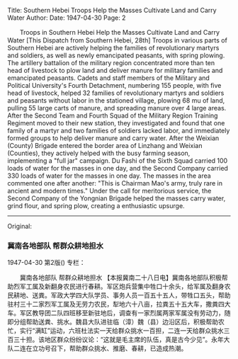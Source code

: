 Title: Southern Hebei Troops Help the Masses Cultivate Land and Carry Water
Author:
Date: 1947-04-30
Page: 2

　　Troops in Southern Hebei
    Help the Masses Cultivate Land and Carry Water
    [This Dispatch from Southern Hebei, 28th] Troops in various parts of Southern Hebei are actively helping the families of revolutionary martyrs and soldiers, as well as newly emancipated peasants, with spring plowing. The artillery battalion of the military region concentrated more than ten head of livestock to plow land and deliver manure for military families and emancipated peasants. Cadets and staff members of the Military and Political University's Fourth Detachment, numbering 155 people, with five head of livestock, helped 32 families of revolutionary martyrs and soldiers and peasants without labor in the stationed village, plowing 68 mu of land, pulling 55 large carts of manure, and spreading manure over 4 large areas. After the Second Team and Fourth Squad of the Military Region Training Regiment moved to their new station, they investigated and found that one family of a martyr and two families of soldiers lacked labor, and immediately formed groups to help deliver manure and carry water. After the Weixian (County) Brigade entered the border area of Linzhang and Weixian (Counties), they actively helped with the busy farming season, implementing a "full jar" campaign. Du Fashi of the Sixth Squad carried 100 loads of water for the masses in one day, and the Second Company carried 330 loads of water for the masses in one day. The masses in the area commented one after another: "This is Chairman Mao's army, truly rare in ancient and modern times." Under the call for meritorious service, the Second Company of the Yongnian Brigade helped the masses carry water, grind flour, and spring plow, creating a enthusiastic upsurge.



<hr /> 

Original: 


### 冀南各地部队  帮群众耕地担水

1947-04-30
第2版()
专栏：

　　冀南各地部队
    帮群众耕地担水
    【本报冀南二十八日电】冀南各地部队积极帮助烈军工属及新翻身农民进行春耕。军区炮兵营集中牲口十余头，给军属及翻身农民耕地、送粪。军政大学四大队学员、事务人员一百五十五人，带牲口五头，帮助驻村三十二家烈军工属及无劳力农民，犁地六十八亩，拉粪五十五大车，撒粪四大车。军区教导团二队四班移至新驻地后，调查有一家烈属两家军属没有劳动力，随即分组帮助送粪、挑水。魏县大队进驻临（漳）魏（县）边沿区后，积极帮助农忙，实行“满缸”运动，六班杜法实一天给群众挑水一百担，二连一天给群众挑水三百三十担。该地区群众纷纷议论：“这就是毛主席的队伍，真是古今少见”。永年大队二连在立功号召下，帮助群众挑水、推磨、春耕，已造成热潮。
